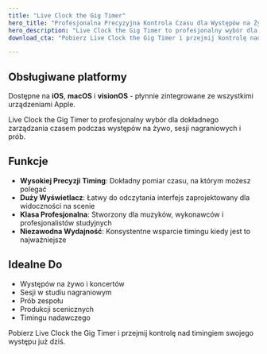 ```yaml
---
title: "Live Clock the Gig Timer"
hero_title: "Profesjonalna Precyzyjna Kontrola Czasu dla Występów na Żywo"
hero_description: "Live Clock the Gig Timer to profesjonalny wybór dla dokładnego zarządzania czasem podczas występów na żywo, sesji nagraniowych i prób."
download_cta: "Pobierz Live Clock the Gig Timer i przejmij kontrolę nad czasem swojego występu już dziś."

---
```


## Obsługiwane platformy

Dostępne na **iOS**, **macOS** i **visionOS** - płynnie zintegrowane ze wszystkimi urządzeniami Apple.

Live Clock the Gig Timer to profesjonalny wybór dla dokładnego zarządzania czasem podczas występów na żywo, sesji nagraniowych i prób.

## Funkcje

- **Wysokiej Precyzji Timing**: Dokładny pomiar czasu, na którym możesz polegać
- **Duży Wyświetlacz**: Łatwy do odczytania interfejs zaprojektowany dla widoczności na scenie
- **Klasa Profesjonalna**: Stworzony dla muzyków, wykonawców i profesjonalistów studyjnych
- **Niezawodna Wydajność**: Konsystentne wsparcie timingu kiedy jest to najważniejsze

## Idealne Do

- Występów na żywo i koncertów
- Sesji w studiu nagraniowym
- Prób zespołu
- Produkcji scenicznych
- Timingu nadawczego

Pobierz Live Clock the Gig Timer i przejmij kontrolę nad timingiem swojego występu już dziś.
